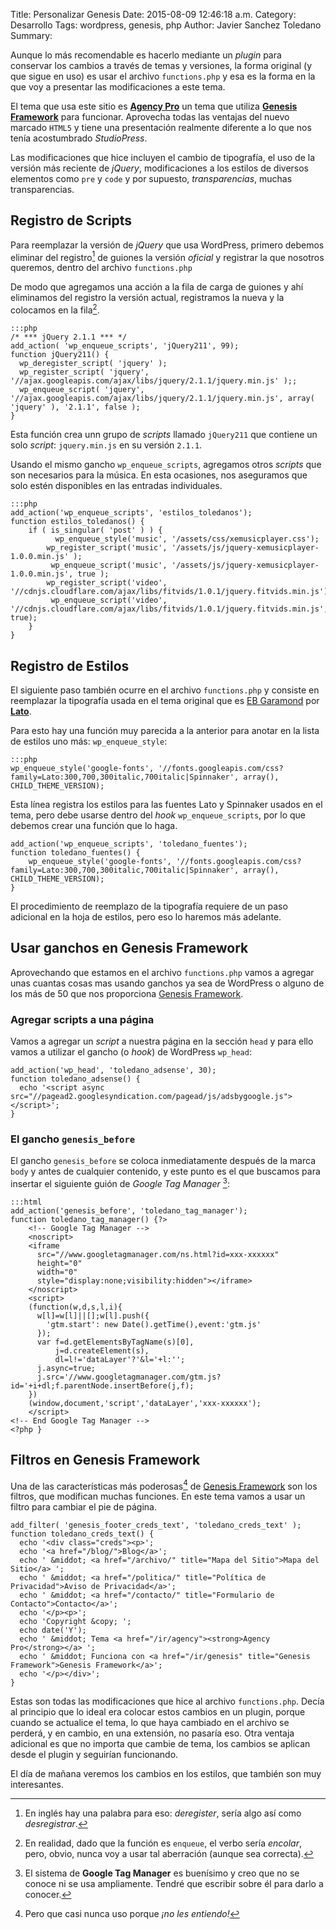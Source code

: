 Title: Personalizar Genesis
Date: 2015-08-09 12:46:18 a.m.
Category: Desarrollo
Tags:  wordpress, genesis, php
Author: Javier Sanchez Toledano
Summary:

Aunque lo más recomendable es hacerlo mediante un _plugin_ para conservar los cambios a través de temas y versiones, la forma original (y que sigue en uso) es usar el archivo `functions.php` y esa es la forma en la que voy a presentar las modificaciones a este tema.

El tema que usa este sitio es [**Agency Pro**][agency] un tema que utiliza [**Genesis Framework**][genesis] para funcionar. Aprovecha todas las ventajas del nuevo marcado `HTML5` y tiene una presentación realmente diferente a lo que nos tenía acostumbrado _StudioPress_.

<!--more-->

Las modificaciones que hice incluyen el cambio de tipografía, el uso de la versión más reciente de _jQuery_, modificaciones a los estilos de diversos elementos como `pre` y `code` y por supuesto, _transparencias_, muchas transparencias.

## Registro de Scripts

Para reemplazar la versión de _jQuery_ que usa WordPress, primero debemos eliminar del registro[^1] de guiones la versión _oficial_ y registrar la que nosotros queremos, dentro del archivo `functions.php`

De modo que agregamos una acción a la fila de carga de guiones y ahí eliminamos del registro la versión actual, registramos la nueva y la colocamos en la fila[^2].

    :::php
    /* *** jQuery 2.1.1 *** */
    add_action( 'wp_enqueue_scripts', 'jQuery211', 99);
    function jQuery211() {
      wp_deregister_script( 'jquery' );
      wp_register_script( 'jquery', '//ajax.googleapis.com/ajax/libs/jquery/2.1.1/jquery.min.js' );;
      wp_enqueue_script( 'jquery', '//ajax.googleapis.com/ajax/libs/jquery/2.1.1/jquery.min.js', array( 'jquery' ), '2.1.1', false );
    }

Esta función crea unn grupo de _scripts_ llamado `jQuery211` que contiene un solo _script_: `jquery.min.js` en su versión `2.1.1`.

Usando el mismo gancho `wp_enqueue_scripts`, agregamos otros _scripts_ que son necesarios para la música. En esta ocasiones, nos aseguramos que solo estén disponibles en las entradas individuales.

    :::php
    add_action('wp_enqueue_scripts', 'estilos_toledanos');
    function estilos_toledanos() {
        if ( is_singular( 'post' ) ) {
              wp_enqueue_style('music', '/assets/css/xemusicplayer.css');
            wp_register_script('music', '/assets/js/jquery-xemusicplayer-1.0.0.min.js' );
             wp_enqueue_script('music', '/assets/js/jquery-xemusicplayer-1.0.0.min.js', true );
            wp_register_script('video', '//cdnjs.cloudflare.com/ajax/libs/fitvids/1.0.1/jquery.fitvids.min.js');
             wp_enqueue_script('video', '//cdnjs.cloudflare.com/ajax/libs/fitvids/1.0.1/jquery.fitvids.min.js', true);
        }
    }

## Registro de Estilos

El siguiente paso también ocurre en el archivo `functions.php` y consiste en  reemplazar la tipografía usada en el tema original que es [EB Garamond](https://www.google.com/fonts/specimen/EB+Garamond) por [__Lato__](https://www.google.com/fonts/specimen/Lato).

Para esto hay una función muy parecida a la anterior para anotar en la lista de estilos uno más: `wp_enqueue_style`:

    :::php
    wp_enqueue_style('google-fonts', '//fonts.googleapis.com/css?family=Lato:300,700,300italic,700italic|Spinnaker', array(), CHILD_THEME_VERSION);

Esta línea registra los estilos para las fuentes Lato y Spinnaker usados en el tema, pero debe usarse dentro del _hook_ `wp_enqueue_scripts`, por lo que debemos crear una función que lo haga.

    add_action('wp_enqueue_scripts', 'toledano_fuentes');
    function toledano_fuentes() {
        wp_enqueue_style('google-fonts', '//fonts.googleapis.com/css?family=Lato:300,700,300italic,700italic|Spinnaker', array(), CHILD_THEME_VERSION);
    }

El procedimiento de reemplazo de la tipografía requiere de un paso adicional en la hoja de estilos, pero eso lo haremos más adelante.

## Usar ganchos en Genesis Framework

Aprovechando que estamos en el archivo `functions.php` vamos a agregar unas cuantas cosas mas usando ganchos ya sea de WordPress o alguno de los más de 50 que nos proporciona [Genesis Framework][genesis].

### Agregar scripts a una página

Vamos a agregar un _script_ a nuestra página en la sección `head` y para ello vamos a utilizar el gancho (o _hook_) de WordPress `wp_head`:

    add_action('wp_head', 'toledano_adsense', 30);
    function toledano_adsense() {
      echo '<script async src="//pagead2.googlesyndication.com/pagead/js/adsbygoogle.js"></script>';
    }

### El gancho `genesis_before`

El gancho `genesis_before` se coloca inmediatamente después de la marca `body` y antes de cualquier contenido, y este punto es el que buscamos para insertar el siguiente guión de _Google Tag Manager_ [^3]:

    :::html
    add_action('genesis_before', 'toledano_tag_manager');
    function toledano_tag_manager() {?>
        <!-- Google Tag Manager -->
        <noscript>
        <iframe
          src="//www.googletagmanager.com/ns.html?id=xxx-xxxxxx"
          height="0"
          width="0"
          style="display:none;visibility:hidden"></iframe>
        </noscript>
        <script>
        (function(w,d,s,l,i){
          w[l]=w[l]||[];w[l].push({
            'gtm.start': new Date().getTime(),event:'gtm.js'
          });
          var f=d.getElementsByTagName(s)[0],
              j=d.createElement(s),
              dl=l!='dataLayer'?'&l='+l:'';
          j.async=true;
          j.src='//www.googletagmanager.com/gtm.js?id='+i+dl;f.parentNode.insertBefore(j,f);
        })
        (window,document,'script','dataLayer','xxx-xxxxxx');
        </script>
    <!-- End Google Tag Manager -->
    <?php }


## Filtros en Genesis Framework

Una de las características más poderosas[^4] de [Genesis Framework][genesis] son los filtros, que modifican muchas funciones. En este tema vamos a usar un filtro para cambiar el pie de página.

    add_filter( 'genesis_footer_creds_text', 'toledano_creds_text' );
    function toledano_creds_text() {
      echo '<div class="creds"><p>';
      echo '<a href="/blog/">Blog</a>';
      echo ' &middot; <a href="/archivo/" title="Mapa del Sitio">Mapa del Sitio</a> ';
      echo ' &middot; <a href="/politica/" title="Política de Privacidad">Aviso de Privacidad</a>';
      echo ' &middot; <a href="/contacto/" title="Formulario de Contacto">Contacto</a>';
      echo '</p><p>';
      echo 'Copyright &copy; ';
      echo date('Y');
      echo ' &middot; Tema <a href="/ir/agency"><strong>Agency Pro</strong></a> ';
      echo ' &middot; Funciona con <a href="/ir/genesis" title="Genesis Framework">Genesis Framework</a>';
      echo '</p></div>';
    }

Estas son todas las modificaciones que hice al archivo `functions.php`. Decía al principio que lo ideal era colocar estos cambios en un plugin, porque cuando se actualice el tema, lo que haya cambiado en el archivo se perderá, y en cambio, en una extensión, no pasaría eso. Otra ventaja adicional es que no importa que cambie de tema, los cambios se aplican desde el plugin y seguirían funcionando.

El día de mañana veremos los cambios en los estilos, que también son muy interesantes.

[agency]: /ir/agency
[genesis]: /ir/genesis

[^1]: En inglés hay una palabra para eso: _deregister_, sería algo así como _desregistrar_.  
[^2]: En realidad, dado que la función es `enqueue`, el verbo sería _encolar_, pero, obvio, nunca voy a usar tal aberración (aunque sea correcta).  
[^3]: El sistema de __Google Tag Manager__ es buenísimo y creo que no se conoce ni se usa ampliamente. Tendré que escribir sobre él para darlo a conocer.  
[^4]: Pero que casi nunca uso porque _¡no les entiendo!_
